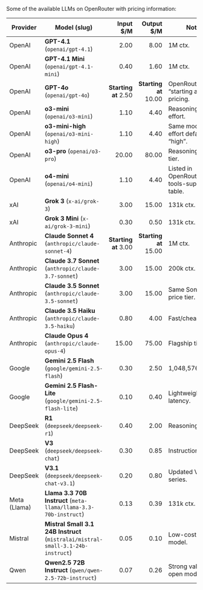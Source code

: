 Some of the available LLMs on OpenRouter with pricing information:

| Provider     | Model (slug)                                                                    |            Input $/M |            Output $/M | Notes                                       |
| ------------ | ------------------------------------------------------------------------------- | -------------------: | --------------------: | ------------------------------------------- |
| OpenAI       | **GPT-4.1** (`openai/gpt-4.1`)                                                  |                 2.00 |                  8.00 | 1M ctx.                                     |
| OpenAI       | **GPT-4.1 Mini** (`openai/gpt-4.1-mini`)                                        |                 0.40 |                  1.60 | 1M ctx.                                     |
| OpenAI       | **GPT-4o** (`openai/gpt-4o`)                                                    | **Starting at** 2.50 | **Starting at** 10.00 | OpenRouter lists “starting at” pricing.     |
| OpenAI       | **o3-mini** (`openai/o3-mini`)                                                  |                 1.10 |                  4.40 | Reasoning/tunable effort.                   |
| OpenAI       | **o3-mini-high** (`openai/o3-mini-high`)                                        |                 1.10 |                  4.40 | Same model, effort default “high”.          |
| OpenAI       | **o3-pro** (`openai/o3-pro`)                                                    |                20.00 |                 80.00 | Reasoning-heavy tier.                       |
| OpenAI       | **o4-mini** (`openai/o4-mini`)                                                  |                 1.10 |                  4.40 | Listed in OpenRouter tools-supported table. |
| xAI          | **Grok 3** (`x-ai/grok-3`)                                                      |                 3.00 |                 15.00 | 131k ctx.                                   |
| xAI          | **Grok 3 Mini** (`x-ai/grok-3-mini`)                                            |                 0.30 |                  0.50 | 131k ctx.                                   |
| Anthropic    | **Claude Sonnet 4** (`anthropic/claude-sonnet-4`)                               | **Starting at** 3.00 | **Starting at** 15.00 | 1M ctx.                                     |
| Anthropic    | **Claude 3.7 Sonnet** (`anthropic/claude-3.7-sonnet`)                           |                 3.00 |                 15.00 | 200k ctx.                                   |
| Anthropic    | **Claude 3.5 Sonnet** (`anthropic/claude-3.5-sonnet`)                           |                 3.00 |                 15.00 | Same Sonnet price tier.                     |
| Anthropic    | **Claude 3.5 Haiku** (`anthropic/claude-3.5-haiku`)                             |                 0.80 |                  4.00 | Fast/cheap tier.                            |
| Anthropic    | **Claude Opus 4** (`anthropic/claude-opus-4`)                                   |                15.00 |                 75.00 | Flagship tier.                              |
| Google       | **Gemini 2.5 Flash** (`google/gemini-2.5-flash`)                                |                 0.30 |                  2.50 | 1,048,576 ctx.                              |
| Google       | **Gemini 2.5 Flash-Lite** (`google/gemini-2.5-flash-lite`)                      |                 0.10 |                  0.40 | Lightweight/low-latency.                    |
| DeepSeek     | **R1** (`deepseek/deepseek-r1`)                                                 |                 0.40 |                  2.00 | Reasoning model.                            |
| DeepSeek     | **V3** (`deepseek/deepseek-chat`)                                               |                 0.30 |                  0.85 | Instruction/chat.                           |
| DeepSeek     | **V3.1** (`deepseek/deepseek-chat-v3.1`)                                        |                 0.20 |                  0.80 | Updated V3 series.                          |
| Meta (Llama) | **Llama 3.3 70B Instruct** (`meta-llama/llama-3.3-70b-instruct`)                |                 0.13 |                  0.39 | 131k ctx.                                   |
| Mistral      | **Mistral Small 3.1 24B Instruct** (`mistralai/mistral-small-3.1-24b-instruct`) |                 0.05 |                  0.10 | Low-cost small model.                       |
| Qwen         | **Qwen2.5 72B Instruct** (`qwen/qwen-2.5-72b-instruct`)                         |                 0.07 |                  0.26 | Strong value large open model.              |
